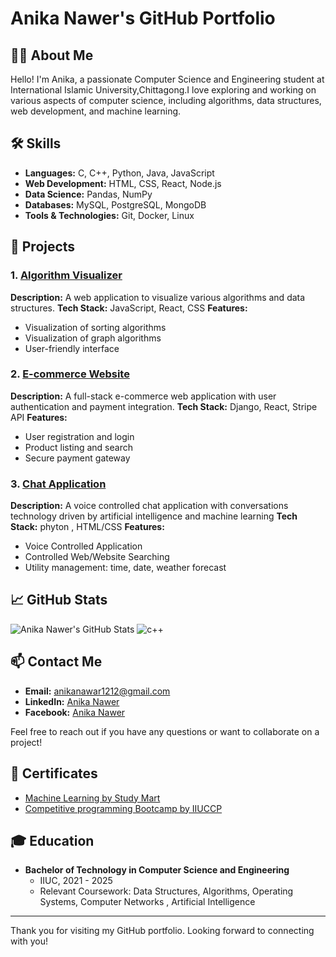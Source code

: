 # Anika Nawer's GitHub Portfolio

## 👨‍💻 About Me

Hello! I'm Anika, a passionate Computer Science and Engineering student at International Islamic University,Chittagong.I love exploring and working on various aspects of computer science, including algorithms, data structures, web development, and machine learning.

## 🛠️ Skills

- **Languages:** C, C++, Python, Java, JavaScript
- **Web Development:** HTML, CSS, React, Node.js
- **Data Science:** Pandas, NumPy
- **Databases:** MySQL, PostgreSQL, MongoDB
- **Tools & Technologies:** Git, Docker, Linux

## 🌟 Projects

### 1. [Algorithm Visualizer](https://github.com/johndoe/algorithm-visualizer)
**Description:** A web application to visualize various algorithms and data structures.
**Tech Stack:** JavaScript, React, CSS
**Features:**
- Visualization of sorting algorithms
- Visualization of graph algorithms
- User-friendly interface

### 2. [E-commerce Website](https://github.com/johndoe/e-commerce-website)
**Description:** A full-stack e-commerce web application with user authentication and payment integration.
**Tech Stack:** Django, React, Stripe API
**Features:**
- User registration and login
- Product listing and search
- Secure payment gateway

### 3. [Chat Application](https://github.com/anikaanawer/Pilo-voice-chat)
**Description:** A voice controlled chat application with conversations technology driven by artificial intelligence and machine learning
**Tech Stack:**  phyton , HTML/CSS
**Features:**
- Voice Controlled Application
- Controlled Web/Website Searching
- Utility management: time, date, weather forecast

## 📈 GitHub Stats

![Anika Nawer's GitHub Stats](https://github-readme-stats.vercel.app/api?username=anikaanawer&show_icons=true&theme=radical)
![c++](https://github-readme-stats.vercel.app/api/top-langs/?username=anikaanawer&layout=compact&theme=radical)

## 📫 Contact Me

- **Email:** [anikanawar1212@gmail.com](mailto:john.doe@example.com)
- **LinkedIn:** [Anika Nawer](https://www.linkedin.com/in/anikanawer007/)
- **Facebook:** [Anika Nawer](https://www.facebook.com/anika.nawer.56232)

Feel free to reach out if you have any questions or want to collaborate on a project!

## 📜 Certificates

- [Machine Learning by Study Mart](https://www.coursera.org/account/accomplishments/certificate/ABC123)
- [Competitive programming Bootcamp by IIUCCP](https://www.udemy.com/certificate/DEF456)

## 🎓 Education

- **Bachelor of Technology in Computer Science and Engineering**
  - IIUC, 2021 - 2025
  - Relevant Coursework: Data Structures, Algorithms, Operating Systems, Computer Networks , Artificial Intelligence

---

Thank you for visiting my GitHub portfolio. Looking forward to connecting with you!

